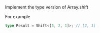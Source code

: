 Implement the type version of Array.shift

For example

```ts
type Result = Shift<[3, 2, 1]>; // [2, 1]
```

